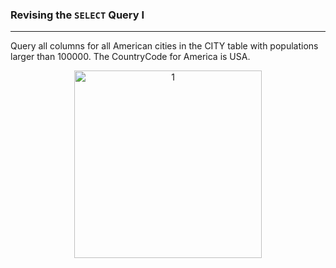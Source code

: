 ### Revising the `SELECT` Query I

---
Query all columns for all American cities in the CITY table with populations larger than 100000. The CountryCode for America is USA.

<p align="center">
<img width="300" alt="1" src="https://github.com/user-attachments/assets/c10d9eb4-8f3b-4151-87bc-2e5e6bc367ac" />
</p>
